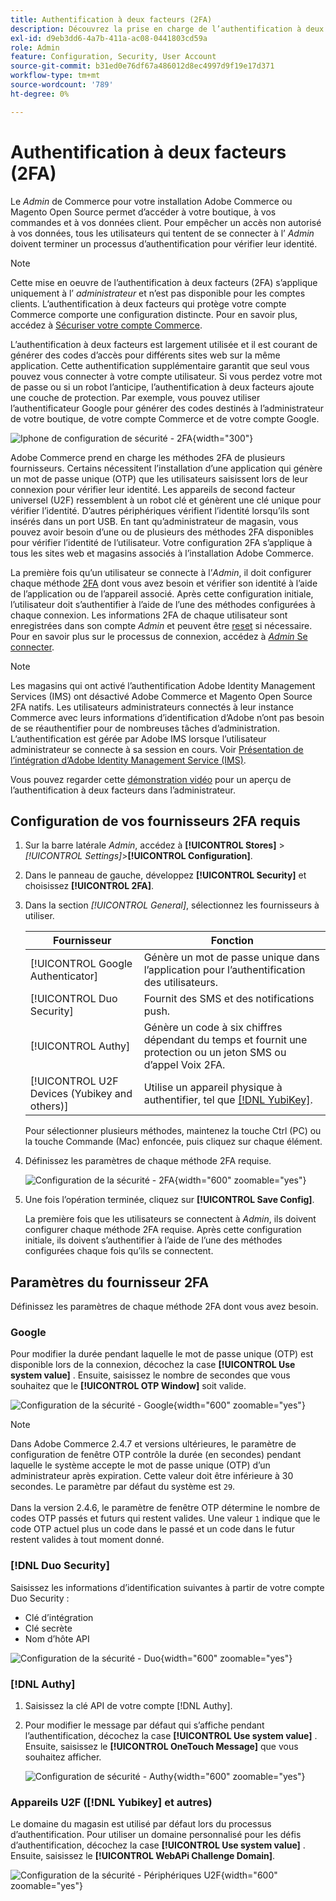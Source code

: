 ```yaml
---
title: Authentification à deux facteurs (2FA)
description: Découvrez la prise en charge de l’authentification à deux facteurs pour garantir la sécurité de votre système et de vos données.
exl-id: d9eb3dd6-4a7b-411a-ac08-0441803cd59a
role: Admin
feature: Configuration, Security, User Account
source-git-commit: b31ed0e76df67a486012d8ec4997d9f19e17d371
workflow-type: tm+mt
source-wordcount: '789'
ht-degree: 0%

---
```


# Authentification à deux facteurs (2FA)

Le _Admin_ de Commerce pour votre installation Adobe Commerce ou Magento Open Source permet d’accéder à votre boutique, à vos commandes et à vos données client. Pour empêcher un accès non autorisé à vos données, tous les utilisateurs qui tentent de se connecter à l’ _Admin_ doivent terminer un processus d’authentification pour vérifier leur identité.

>[!NOTE]
>
>Cette mise en oeuvre de l’authentification à deux facteurs (2FA) s’applique uniquement à l’ _administrateur_ et n’est pas disponible pour les comptes clients. L’authentification à deux facteurs qui protège votre compte Commerce comporte une configuration distincte. Pour en savoir plus, accédez à [Sécuriser votre compte Commerce](../getting-started/commerce-account-secure.md).

L’authentification à deux facteurs est largement utilisée et il est courant de générer des codes d’accès pour différents sites web sur la même application. Cette authentification supplémentaire garantit que seul vous pouvez vous connecter à votre compte utilisateur. Si vous perdez votre mot de passe ou si un robot l’anticipe, l’authentification à deux facteurs ajoute une couche de protection. Par exemple, vous pouvez utiliser l’authentificateur Google pour générer des codes destinés à l’administrateur de votre boutique, de votre compte Commerce et de votre compte Google.

![ Iphone de configuration de sécurité - 2FA](./assets/google-authenticator-iphone.png){width="300"}

Adobe Commerce prend en charge les méthodes 2FA de plusieurs fournisseurs. Certains nécessitent l’installation d’une application qui génère un mot de passe unique (OTP) que les utilisateurs saisissent lors de leur connexion pour vérifier leur identité. Les appareils de second facteur universel (U2F) ressemblent à un robot clé et génèrent une clé unique pour vérifier l’identité. D’autres périphériques vérifient l’identité lorsqu’ils sont insérés dans un port USB. En tant qu’administrateur de magasin, vous pouvez avoir besoin d’une ou de plusieurs des méthodes 2FA disponibles pour vérifier l’identité de l’utilisateur. Votre configuration 2FA s’applique à tous les sites web et magasins associés à l’installation Adobe Commerce.

La première fois qu’un utilisateur se connecte à l’_Admin_, il doit configurer chaque méthode [2FA](../configuration-reference/security/2fa.md) dont vous avez besoin et vérifier son identité à l’aide de l’application ou de l’appareil associé. Après cette configuration initiale, l’utilisateur doit s’authentifier à l’aide de l’une des méthodes configurées à chaque connexion. Les informations 2FA de chaque utilisateur sont enregistrées dans son compte _Admin_ et peuvent être [reset](security-two-factor-authentication-manage.md) si nécessaire. Pour en savoir plus sur le processus de connexion, accédez à [_Admin_ Se connecter](../getting-started/admin-signin.md).

>[!NOTE]
>
>Les magasins qui ont activé l’authentification Adobe Identity Management Services (IMS) ont désactivé Adobe Commerce et Magento Open Source 2FA natifs. Les utilisateurs administrateurs connectés à leur instance Commerce avec leurs informations d’identification d’Adobe n’ont pas besoin de se réauthentifier pour de nombreuses tâches d’administration. L’authentification est gérée par Adobe IMS lorsque l’utilisateur administrateur se connecte à sa session en cours. Voir [Présentation de l’intégration d’Adobe Identity Management Service (IMS)](https://experienceleague.adobe.com/docs/commerce-admin/start/admin/ims/adobe-ims-integration-overview.html).

Vous pouvez regarder cette [démonstration vidéo](https://video.tv.adobe.com/v/339104?quality=12&learn=on) pour un aperçu de l’authentification à deux facteurs dans l’administrateur.

## Configuration de vos fournisseurs 2FA requis

1. Sur la barre latérale _Admin_, accédez à **[!UICONTROL Stores]** > _[!UICONTROL Settings]_>**[!UICONTROL Configuration]**.

1. Dans le panneau de gauche, développez **[!UICONTROL Security]** et choisissez **[!UICONTROL 2FA]**.

1. Dans la section _[!UICONTROL General]_, sélectionnez les fournisseurs à utiliser.

   | Fournisseur | Fonction |
   |--- |--- |
   | [!UICONTROL Google Authenticator] | Génère un mot de passe unique dans l’application pour l’authentification des utilisateurs. |
   | [!UICONTROL Duo Security] | Fournit des SMS et des notifications push. |
   | [!UICONTROL Authy] | Génère un code à six chiffres dépendant du temps et fournit une protection ou un jeton SMS ou d’appel Voix 2FA. |
   | [!UICONTROL U2F Devices (Yubikey and others)] | Utilise un appareil physique à authentifier, tel que [[!DNL YubiKey]](https://www.yubico.com/). |

   Pour sélectionner plusieurs méthodes, maintenez la touche Ctrl (PC) ou la touche Commande (Mac) enfoncée, puis cliquez sur chaque élément.

1. Définissez les paramètres de chaque méthode 2FA requise.

   ![Configuration de la sécurité - 2FA](../configuration-reference/security/assets/2fa-general.png){width="600" zoomable="yes"}

1. Une fois l’opération terminée, cliquez sur **[!UICONTROL Save Config]**.

   La première fois que les utilisateurs se connectent à _Admin_, ils doivent configurer chaque méthode 2FA requise. Après cette configuration initiale, ils doivent s’authentifier à l’aide de l’une des méthodes configurées chaque fois qu’ils se connectent.

## Paramètres du fournisseur 2FA

Définissez les paramètres de chaque méthode 2FA dont vous avez besoin.

### Google

Pour modifier la durée pendant laquelle le mot de passe unique (OTP) est disponible lors de la connexion, décochez la case **[!UICONTROL Use system value]** . Ensuite, saisissez le nombre de secondes que vous souhaitez que le **[!UICONTROL OTP Window]** soit valide.

![Configuration de la sécurité - Google](../configuration-reference/security/assets/2fa-google.png){width="600" zoomable="yes"}

>[!NOTE]
>
>Dans Adobe Commerce 2.4.7 et versions ultérieures, le paramètre de configuration de fenêtre OTP contrôle la durée (en secondes) pendant laquelle le système accepte le mot de passe unique (OTP) d’un administrateur après expiration. Cette valeur doit être inférieure à 30 secondes. Le paramètre par défaut du système est `29`.<br><br> Dans la version 2.4.6, le paramètre de fenêtre OTP détermine le nombre de codes OTP passés et futurs qui restent valides. Une valeur `1` indique que le code OTP actuel plus un code dans le passé et un code dans le futur restent valides à tout moment donné.

### [!DNL Duo Security]

Saisissez les informations d’identification suivantes à partir de votre compte Duo Security :

- Clé d’intégration
- Clé secrète
- Nom d’hôte API

![Configuration de la sécurité - Duo](../configuration-reference/security/assets/2fa-duo-security.png){width="600" zoomable="yes"}

### [!DNL Authy]

1. Saisissez la clé API de votre compte [!DNL Authy].

1. Pour modifier le message par défaut qui s’affiche pendant l’authentification, décochez la case **[!UICONTROL Use system value]** . Ensuite, saisissez le **[!UICONTROL OneTouch Message]** que vous souhaitez afficher.

   ![ Configuration de sécurité - Authy](../configuration-reference/security/assets/2fa-authy.png){width="600" zoomable="yes"}

### Appareils U2F ([!DNL Yubikey] et autres)

Le domaine du magasin est utilisé par défaut lors du processus d’authentification. Pour utiliser un domaine personnalisé pour les défis d’authentification, décochez la case **[!UICONTROL Use system value]** . Ensuite, saisissez le **[!UICONTROL WebAPi Challenge Domain]**.

![Configuration de la sécurité - Périphériques U2F](../configuration-reference/security/assets/2fa-u2f-key.png){width="600" zoomable="yes"}
